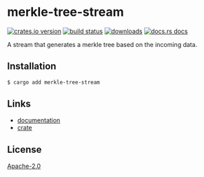 # merkle-tree-stream
[![crates.io version][1]][2] [![build status][3]][4]
[![downloads][5]][6] [![docs.rs docs][7]][8]

A stream that generates a merkle tree based on the incoming data.

## Installation
```sh
$ cargo add merkle-tree-stream
```

## Links
- [documentation][8]
- [crate][2]

## License
[Apache-2.0](./LICENSE)

[1]: https://img.shields.io/crates/v/merkle-tree-stream.svg?style=flat-square
[2]: https://crates.io/crates/merkle-tree-stream
[3]: https://img.shields.io/travis/datrs/merkle-tree-stream.svg?style=flat-square
[4]: https://travis-ci.org/datrs/merkle-tree-stream
[5]: https://img.shields.io/crates/d/merkle-tree-stream.svg?style=flat-square
[6]: https://crates.io/crate/merkle-tree-stream
[7]: https://docs.rs/merkle-tree-stream/badge.svg
[8]: https://docs.rs/merkle-tree-stream
